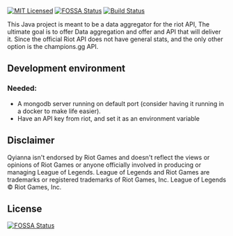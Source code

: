 [![MIT Licensed](https://img.shields.io/badge/license-Apache2.0-green.svg)](https://github.com/fastboyz/Qiyana-Data-aggregator/blob/master/LICENSE)
[![FOSSA Status](https://app.fossa.io/api/projects/git%2Bgithub.com%2Fsoftware-space%2Fqiyana-aggregator.svg?type=shield)](https://app.fossa.io/projects/git%2Bgithub.com%2Fsoftware-space%2Fqiyana-aggregator?ref=badge_shield)
[![Build Status](https://dev.azure.com/softwarespace-hq/Qiyanna/_apis/build/status/software-space.qiyana-aggregator?branchName=master)](https://dev.azure.com/softwarespace-hq/Qiyanna/_build/latest?definitionId=1&branchName=master)


This Java project is meant to be a data aggregator for the riot API, The ultimate
goal is to offer Data aggregation and offer and API that will deliver it. 
Since the official Riot API does not have general stats, and the only other option
is the champions.gg API.

## Development environment  
### Needed:
 * A mongodb server running on default port (consider having it running in a docker to make life easier).
 * Have an API key from riot, and set it as an environment variable
 
 
 ## Disclaimer  
 Qyianna isn't endorsed by Riot Games and doesn't reflect the views or opinions of Riot Games or anyone officially
 involved in producing or managing League of Legends. League of Legends and Riot Games are trademarks or registered
 trademarks of Riot Games, Inc. League of Legends © Riot Games, Inc.


## License
[![FOSSA Status](https://app.fossa.io/api/projects/git%2Bgithub.com%2Fsoftware-space%2Fqiyana-aggregator.svg?type=large)](https://app.fossa.io/projects/git%2Bgithub.com%2Fsoftware-space%2Fqiyana-aggregator?ref=badge_large)
